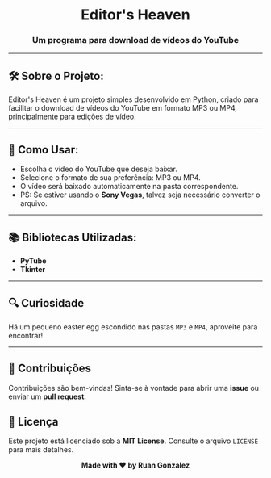 <h1 align="center">Editor's Heaven</h1>
<h3 align="center">Um programa para download de vídeos do YouTube</h3>

---

<h2>🛠️ Sobre o Projeto:</h2>
<p>Editor's Heaven é um projeto simples desenvolvido em Python, criado para facilitar o download de vídeos do YouTube em formato MP3 ou MP4, principalmente para edições de vídeo.</p>

---

<h2>🚀 Como Usar:</h2>
<ul>
    <li>Escolha o vídeo do YouTube que deseja baixar.</li>
    <li>Selecione o formato de sua preferência: MP3 ou MP4.</li>
    <li>O vídeo será baixado automaticamente na pasta correspondente.</li>
    <li>PS: Se estiver usando o <strong>Sony Vegas</strong>, talvez seja necessário converter o arquivo.</li>
</ul>

---

<h2>📚 Bibliotecas Utilizadas:</h2>
<ul>
    <li><strong>PyTube</strong></li>
    <li><strong>Tkinter</strong></li>
</ul>

---

<h2>🔍 Curiosidade</h2>
<p>Há um pequeno easter egg escondido nas pastas <code>MP3</code> e <code>MP4</code>, aproveite para encontrar!</p>

---

<h2>🤝 Contribuições</h2>
<p>Contribuições são bem-vindas! Sinta-se à vontade para abrir uma <strong>issue</strong> ou enviar um <strong>pull request</strong>.</p>

<h2>📝 Licença</h2>
<p>Este projeto está licenciado sob a <strong>MIT License</strong>. Consulte o arquivo <code>LICENSE</code> para mais detalhes.</p>

<div align="center">
    <p align="center"><strong>Made with ❤️ by Ruan Gonzalez</strong></p>
</div>
